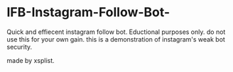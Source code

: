 # IFB-Instagram-Follow-Bot-

Quick and effiecent instagram follow bot.
Eductional purposes only.
do not use this for your own gain. this is a demonstration of instagram's weak bot security.

made by xsplist.
